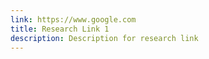 ```yaml
---
link: https://www.google.com
title: Research Link 1
description: Description for research link
---
```

